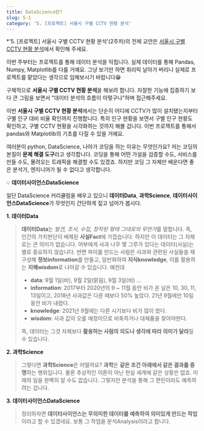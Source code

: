 ```yaml
---
title: DataScience란?
slug: 5-1
category: '5. [프로젝트] 서울시 구별 CCTV 현황 분석'
---
```


*'5. [프로젝트] 서울시 구별 CCTV 현황 분석'(2주차)의 전체 교안은 [서울시 구별 CCTV 현황 분석](https://github.com/Team-COSADAMA/Data-Science-Intro/blob/main/week2/week2.ipynb)에서 확인해 주세요.

이번 주부터는 프로젝트를 통해 데이터 분석을 익힙니다. 실제 데이터를 통해 Pandas, Numpy, Matplotlib를 다룰 거예요. 그냥 보기만 하면 휘리릭 날아가 버리니 실제로 프로젝트를 맡았다는 생각으로 임해보시기 바랍니다😁 

구체적으로 **서울시 구별 CCTV 현황 분석**을 해보려 합니다. 자잘한 기능에 집중하기 보다 큰 그림을 보면서 "데이터 분석의 흐름이 이렇구나"하며 접근해주세요. 

이번 **서울시 구별 CCTV 현황 분석**에서는 단순히 어디에 CCTV가 많이 설치됐는지부터 구별 인구 대비 비율 확인까지 진행합니다. 특히 인구 현황을 보면서 구별 인구 현황도 확인하고, 구별 CCTV 현황을 시각화하는 것까지 해볼 겁니다. 이번 프로젝트를 통해서 pandas와 Matplotlib의 기초를 다질 수 있을 거예요.

여러분이 python, DataScience, 나아가 코딩을 하는 이유는 무엇인가요? 저는 코딩의 본질이 **문제 해결 도구**라고 생각합니다. 코딩을 통해 어떤 가설을 검증할 수도, 서비스를 만들 수도, 몰려오는 트래픽을 해결할 수도 있겠죠. 하지만 코딩 그 자체만 배운다면 좋은 분석가, 엔지니어가 될 수 없다고 생각합니다. 

💡 **데이터사이언스DataScience**

일단 DataScience 커리큘럼을 배우고 있으니 **데이터Data**, **과학Science**, **데이터사이언스DataScience**가 무엇인지 간단하게 짚고 넘어가 봅시다. 

**1. 데이터Data**
>
> **데이터Data**는 *발견, 조사, 수집, 창작된 형태 그대로의 무언가*를 말합니다. 즉, 인간의 가치판단이 배제된 **사실Fact**에 가깝습니다. 하지만 이 데이터는 그 자체로는 큰 의미가 없습니다. 어부에게 사과 나무 몇 그루가 있다는 데이터(사실)는 별로 중요하지 않습니다. 반면 파이를 만드는 사람은 사과와 관련된 사실들을 재구성해 **정보information**를 만들고, 일반화하여 **지식knowledge**, 이를 활용하는 **지혜wisdom**로 나아갈 수 있습니다. 예컨대
> 
> - **data**: 9월 1일(비), 9월 2일(맑음), 9월 3일(비) ...
> - **information**: 2017부터 2020년의 9 ~ 11월 동안 비가 온 날은 10, 30, 11, 13일이고, 2018년 사과값은 다른 때보다 50% 높았다. 21년 9월에만 10일 동안 비가 내렸다.
> - **knowledge**: 2021년 9월에는 다른 시기보다 비가 많이 왔다.
> - **wisdom**: 사과 값이 오를 예정이므로 비축하거나 대체품을 찾아야한다.
> 
> 즉, 데이터는 그것 자체보다 **활용하는 사람의 의도나 생각에 따라 의미가 달라**질 수 있습니다.
>
**2. 과학Science**
>
> 그렇다면 **과학Science**은 어떨까요? **과학**은 **같은 조건 아래에서 같은 결과를 증명**하는 행위입니다. 물론 추상적인 이론이 아닌 현실 세계에 같은 상황은 없죠. 미래의 일을 완벽히 알 수도 없습니다. 그렇지만 분석을 통해 그 편린이라도 예측하려는 겁니다. 
> 
**3. 데이터사이언스DataScience**
>
> 정리하자면 **데이터사이언스는 무의미한 데이터를 예측하여 의미있게 만드는 작업**이라고 할 수 있겠네요. 보통 그 작업을 분석Analysis이라고 합니다.



